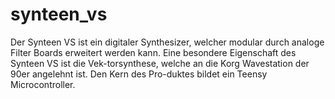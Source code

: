 # synteen_vs
Der Synteen VS ist ein digitaler Synthesizer, welcher modular durch analoge Filter Boards erweitert werden kann. Eine besondere Eigenschaft des Synteen VS ist die Vek-torsynthese, welche an die Korg Wavestation der 90er angelehnt ist. Den Kern des Pro-duktes bildet ein Teensy Microcontroller.

